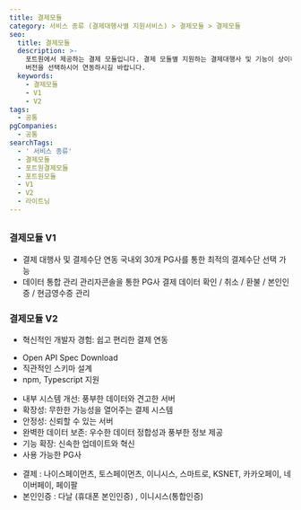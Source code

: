```yaml
---
title: 결제모듈
category: 서비스 종류 (결제대행사별 지원서비스) > 결제모듈 > 결제모듈
seo:
  title: 결제모듈
  description: >-
    포트원에서 제공하는 결제 모듈입니다. 결제 모듈별 지원하는 결제대행사 및 기능이 상이하므로 개발하고자 하는 결제대행사 및 기능에 따라
    버전을 선택하시어 연동하시길 바랍니다.
  keywords:
    - 결제모듈
    - V1
    - V2
tags:
  - 공통
pgCompanies:
  - 공통
searchTags:
  - ' 서비스 종류'
  - 결제모듈
  - 포트원결제모듈
  - 포트원모듈
  - V1
  - V2
  - 라이트닝
---
```


<Callout content="포트원에서 제공하는 결제 모듈입니다.
결제 모듈별 지원하는 결제대행사 및 기능이 상이하므로 개발하고자 하는 결제대행사 및 기능에 따라 버전을 선택하시어 연동하시길 바랍니다." />

## <Highlight text="포트원 결제 모듈 버전" />

### **결제모듈 V1**

- 결제 대행사 및 결제수단 연동 국내외 30개 PG사를 통한 최적의 결제수단 선택 가능
- 데이터 통합 관리 관리자콘솔을 통한 PG사 결제 데이터 확인 / 취소 / 환불 / 본인인증 / 현금영수증 관리

### **결제모듈 V2**

- 혁신적인 개발자 경험: 쉽고 편리한 결제 연동

<Indent level="1">

- Open API Spec Download
- 직관적인 스키마 설계
- npm, Typescript 지원

</Indent>

- 내부 시스템 개선: 풍부한 데이터와 견고한 서버
- 확장성: 무한한 가능성을 열어주는 결제 시스템
- 안정성: 신뢰할 수 있는 서버
- 완벽한 데이터 보존: 우수한 데이터 정합성과 풍부한 정보 제공
- 기능 확장: 신속한 업데이트와 혁신
- 사용 가능한 PG사

<Indent level="1">

- 결제 : 나이스페이먼츠, 토스페이먼츠, 이니시스, 스마트로, KSNET, 카카오페이, 네이버페이, 페이팔
- 본인인증 : 다날 (휴대폰 본인인증) , 이니시스(통합인증)

</Indent>
